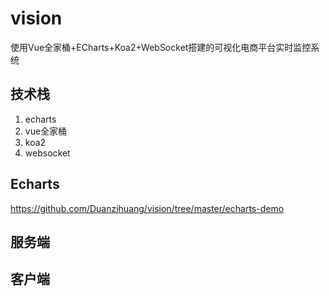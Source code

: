 # vision
使用Vue全家桶+ECharts+Koa2+WebSocket搭建的可视化电商平台实时监控系统

## 技术栈

1. echarts
2. vue全家桶
3. koa2
4. websocket

## Echarts

https://github.com/Duanzihuang/vision/tree/master/echarts-demo

## 服务端

## 客户端

